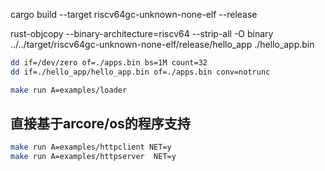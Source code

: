 
cargo build --target riscv64gc-unknown-none-elf --release

rust-objcopy --binary-architecture=riscv64 --strip-all -O binary ../../target/riscv64gc-unknown-none-elf/release/hello_app ./hello_app.bin

```bash
dd if=/dev/zero of=./apps.bin bs=1M count=32
dd if=./hello_app/hello_app.bin of=./apps.bin conv=notrunc

make run A=examples/loader

```

## 直接基于arcore/os的程序支持

```bash
make run A=examples/httpclient NET=y 
make run A=examples/httpserver  NET=y 
```
